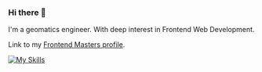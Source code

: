 ### Hi there 👋

I'm a geomatics engineer. With deep interest in Frontend Web Development.

Link to my [Frontend Masters profile](https://frontendmasters.com/u/salahelfarissi/).

[![My Skills](https://skillicons.dev/icons?i=express,react,nextjs)](https://skillicons.dev)
